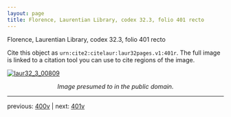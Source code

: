 ```yaml
---
layout: page
title: Florence, Laurentian Library, codex 32.3, folio 401 recto
---
```


Florence, Laurentian Library, codex 32.3, folio 401 recto

Cite this object as `urn:cite2:citelaur:laur32pages.v1:401r`.  The full image is linked to a citation tool you can use to cite regions of the image.

[![laur32_3_00809](http://www.homermultitext.org/iipsrv?IIIF=/project/homer/pyramidal/deepzoom/citelaur/laur32imgs/v1/laur32_3_00809.tif/full/800,/0/default.jpg)](http://www.homermultitext.org/ict2/?urn=urn:cite2:citelaur:laur32imgs.v1:laur32_3_00809) 

<p style="text-align: center; font-style: italic;">Image presumed to in the public domain.</p>

---

previous: [400v](../400v/) | next: [401v](../401v/)